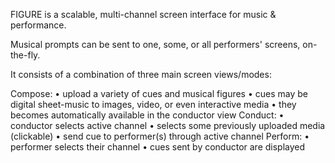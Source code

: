 
FIGURE is a scalable, multi-channel screen interface for music & performance.

Musical prompts can be sent to one, some, or all performers' screens, on-the-fly.  

It consists of a combination of three main screen views/modes:

Compose:
	•	upload a variety of cues and musical figures
	•	cues may be digital sheet-music to images, video, or even interactive media
	•	they becomes automatically available in the conductor view
Conduct:
	•	conductor selects active channel
	•	selects some previously uploaded media (clickable)
	•	send cue to performer(s) through active channel
Perform:
	•	performer selects their channel
	•	cues sent by conductor are displayed